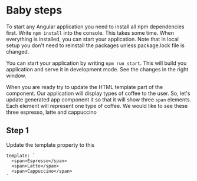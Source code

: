 # Baby steps

To start any Angular application you need to install all npm dependencies first. Write `npm install`
into the console. This takes some time. When everything is installed, you can start your application.
Note that in local setup you don't need to reinstall the packages unless package.lock file is changed.

You can start your application by writing `npm run start`. This will build you application and serve
it in development mode. See the changes in the right window.

When you are ready try to update the HTML template part of the component. Our application will display
types of coffee to the user. So, let's update generated app component it so that it will show three
`span` elements. Each element will represent one type of coffee. We would like to see these three
espresso, latte and cappuccino

## Step 1

Update the template property to this

```
template: `
  <span>Espresso</span>
  <span>Latte</span>
  <span>Cappuccino</span>
`
```
